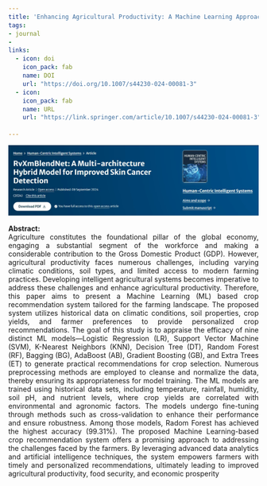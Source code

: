 ```yaml
---
title: 'Enhancing Agricultural Productivity: A Machine Learning Approach to Crop Recommendations'
tags:
- journal
- 
links:
  - icon: doi
    icon_pack: fab
    name: DOI
    url: "https://doi.org/10.1007/s44230-024-00081-3"
  - icon:
    icon_pack: fab
    name: URL
    url: "https://link.springer.com/article/10.1007/s44230-024-00081-3"

---
```


<p align="center">
<img src="https://github.com/thlavlu/Publications/blob/main/test.jpg"/>
</p>
<strong>Abstract: </strong>
<div style="text-align: justify">Agriculture constitutes the foundational pillar of the global economy, engaging a substantial segment of the workforce and making a considerable contribution to the Gross Domestic Product (GDP). However, agricultural productivity faces numerous challenges, including varying climatic conditions, soil types, and limited access to modern farming practices. Developing intelligent agricultural systems becomes imperative to address these challenges and enhance agricultural productivity. Therefore, this paper aims to present a Machine Learning (ML) based crop recommendation system tailored for the farming landscape. The proposed system utilizes historical data on climatic conditions, soil properties, crop yields, and farmer preferences to provide personalized crop recommendations. The goal of this study is to appraise the efficacy of nine distinct ML models—Logistic Regression (LR), Support Vector Machine (SVM), K-Nearest Neighbors (KNN), Decision Tree (DT), Random Forest (RF), Bagging (BG), AdaBoost (AB), Gradient Boosting (GB), and Extra Trees (ET) to generate practical recommendations for crop selection. Numerous preprocessing methods are employed to cleanse and normalize the data, thereby ensuring its appropriateness for model training. The ML models are trained using historical data sets, including temperature, rainfall, humidity, soil pH, and nutrient levels, where crop yields are correlated with environmental and agronomic factors. The models undergo fine-tuning through methods such as cross-validation to enhance their performance and ensure robustness. Among those models, Radom Forest has achieved the highest accuracy (99.31%). The proposed Machine Learning-based crop recommendation system offers a promising approach to addressing the challenges faced by the farmers. By leveraging advanced data analytics and artificial intelligence techniques, the system empowers farmers with timely and personalized recommendations, ultimately leading to improved agricultural productivity, food security, and economic prosperity</div>